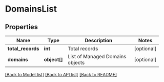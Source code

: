 # DomainsList

## Properties
Name | Type | Description | Notes
------------ | ------------- | ------------- | -------------
**total_records** | **int** | Total records | [optional] 
**domains** | **object[]** | List of Managed Domains objects | [optional] 

[[Back to Model list]](../README.md#documentation-for-models) [[Back to API list]](../README.md#documentation-for-api-endpoints) [[Back to README]](../README.md)



